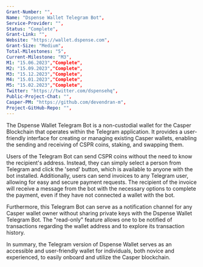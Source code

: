 ```yaml
---
Grant-Number: "",
Name: "Dspense Wallet Telegram Bot",
Service-Provider: "",
Status: "Complete",
Grant-Link: "",
Website: "https://wallet.dspense.com",
Grant-Size: "Medium",
Total-Milestones: "5",
Current-Milestone: "M3",
M1: "15.06.2023","Complete",
M2: "15.09.2023","Complete",
M3: "15.12.2023","Complete",
M4: "15.01.2023","Complete",
M5: "15.02.2023","Complete",
Twitter: "https://twitter.com/dspensehq",
Public-Project-Chat: "",
Casper-PM: "https://github.com/devendran-m",
Project-GitHub-Repo: "",
---
```

<!--lang:en--> 
The Dspense Wallet Telegram Bot is a non-custodial wallet for the Casper Blockchain that operates within the Telegram application. It provides a user-friendly interface for creating or managing existing Casper wallets, enabling the sending and receiving of CSPR coins, staking, and swapping them.

Users of the Telegram Bot can send CSPR coins without the need to know the recipient's address. Instead, they can simply select a person from Telegram and click the 'send' button, which is available to anyone with the bot installed. Additionally, users can send invoices to any Telegram user, allowing for easy and secure payment requests. The recipient of the invoice will receive a message from the bot with the necessary options to complete the payment, even if they have not connected a wallet with the bot.

Furthermore, this Telegram Bot can serve as a notification channel for any Casper wallet owner without sharing private keys with the Dspense Wallet Telegram Bot. The "read-only" feature allows one to be notified of transactions regarding the wallet address and to explore its transaction history.

In summary, the Telegram version of Dspense Wallet serves as an accessible and user-friendly wallet for individuals, both novice and experienced, to easily onboard and utilize the Casper blockchain.
<!--lang:es--] 
Dspense Wallet Telegram Bot es una billetera sin custodia para Casper Blockchain que opera dentro de la aplicación Telegram. Proporciona una interfaz fácil de usar para crear o administrar billeteras Casper existentes, lo que permite enviar y recibir monedas CSPR, apostar e intercambiarlas.

Los usuarios de Telegram Bot pueden enviar monedas CSPR sin necesidad de conocer la dirección del destinatario. En su lugar, simplemente pueden seleccionar a una persona de Telegram y hacer clic en el botón 'enviar', que está disponible para cualquier persona con el bot instalado. Además, los usuarios pueden enviar facturas a cualquier usuario de Telegram, lo que permite solicitudes de pago fáciles y seguras. El destinatario de la factura recibirá un mensaje del bot con las opciones necesarias para completar el pago, incluso si no ha conectado una billetera con el bot.

Además, este Telegram Bot puede servir como un canal de notificación para cualquier propietario de una billetera Casper sin compartir claves privadas con el Dspense Wallet Telegram Bot. La función de "solo lectura" permite recibir notificaciones de transacciones relacionadas con la dirección de la billetera y explorar su historial de transacciones.

En resumen, la versión de Telegram de Dspense Wallet sirve como una billetera accesible y fácil de usar para que las personas, tanto principiantes como experimentadas, puedan incorporar y utilizar fácilmente la cadena de bloques de Casper.
<!--lang:de--] 
Der Dspense Wallet Telegram Bot ist ein nicht verwahrtes Wallet für die Casper Blockchain, das innerhalb der Telegram-Anwendung betrieben wird. Es bietet eine benutzerfreundliche Oberfläche zum Erstellen oder Verwalten vorhandener Casper-Wallets und ermöglicht das Senden und Empfangen von CSPR-Münzen sowie deren Einsatz und Tausch.

Benutzer des Telegram Bot können CSPR-Coins versenden, ohne die Adresse des Empfängers kennen zu müssen. Stattdessen können sie einfach eine Person aus Telegram auswählen und auf die Schaltfläche „Senden“ klicken, die für jeden verfügbar ist, auf dem der Bot installiert ist. Darüber hinaus können Benutzer Rechnungen an jeden Telegram-Benutzer senden und so einfache und sichere Zahlungsanfragen stellen. Der Rechnungsempfänger erhält vom Bot eine Nachricht mit den notwendigen Optionen, um die Zahlung abzuschließen, auch wenn er kein Wallet mit dem Bot verbunden hat.

Darüber hinaus kann dieser Telegram Bot als Benachrichtigungskanal für jeden Casper-Wallet-Besitzer dienen, ohne private Schlüssel mit dem Dspense Wallet Telegram Bot teilen zu müssen. Die „schreibgeschützte“ Funktion ermöglicht es, über Transaktionen bezüglich der Wallet-Adresse benachrichtigt zu werden und deren Transaktionsverlauf zu untersuchen.

Zusammenfassend lässt sich sagen, dass die Telegram-Version von Simple Wallet als zugängliche und benutzerfreundliche Wallet für Einzelpersonen, sowohl Anfänger als auch Erfahrene, dient, um die Casper-Blockchain einfach zu integrieren und zu nutzen.
<!--lang:fr--] 
Le Dspense Wallet Telegram Bot est un portefeuille non dépositaire pour la Blockchain Casper qui fonctionne dans l'application Telegram. Il fournit une interface conviviale pour créer ou gérer des portefeuilles Casper existants, permettant l'envoi et la réception de pièces CSPR, leur jalonnement et leur échange.

Les utilisateurs du Telegram Bot peuvent envoyer des pièces CSPR sans avoir besoin de connaître l'adresse du destinataire. Au lieu de cela, ils peuvent simplement sélectionner une personne dans Telegram et cliquer sur le bouton "envoyer", qui est disponible pour toute personne ayant installé le bot. De plus, les utilisateurs peuvent envoyer des factures à n'importe quel utilisateur de Telegram, permettant des demandes de paiement simples et sécurisées. Le destinataire de la facture recevra un message du bot avec les options nécessaires pour effectuer le paiement, même s'il n'a pas connecté de portefeuille au bot.

De plus, ce Telegram Bot peut servir de canal de notification pour tout propriétaire de portefeuille Casper sans partager de clés privées avec le Dspense Wallet Telegram Bot. La fonction "lecture seule" permet d'être informé des transactions concernant l'adresse du portefeuille et d'explorer son historique de transactions.

En résumé, la version Telegram de Dspense Wallet sert de portefeuille accessible et convivial pour les individus, novices et expérimentés, pour facilement intégrer et utiliser la blockchain Casper.
<!--lang:pl--] 
Dspense Wallet Telegram Bot to nieizolacyjny portfel dla Casper Blockchain, który działa w aplikacji Telegram. Zapewnia przyjazny dla użytkownika interfejs do tworzenia lub zarządzania istniejącymi portfelami Casper, umożliwiając wysyłanie i odbieranie monet CSPR, obstawianie i wymianę.

Użytkownicy Telegram Bota mogą wysyłać monety CSPR bez konieczności znajomości adresu odbiorcy. Zamiast tego mogą po prostu wybrać osobę z Telegramu i kliknąć przycisk „wyślij”, który jest dostępny dla każdego, kto ma zainstalowanego bota. Ponadto użytkownicy mogą wysyłać faktury do dowolnego użytkownika Telegrama, co pozwala na łatwe i bezpieczne żądania płatności. Odbiorca faktury otrzyma wiadomość od bota z niezbędnymi opcjami do zrealizowania płatności, nawet jeśli nie połączył portfela z botem.

Co więcej, ten Telegram Bot może służyć jako kanał powiadomień dla każdego właściciela portfela Casper bez udostępniania prywatnych kluczy prostemu Wallet Telegram Bot. Funkcja „tylko do odczytu” umożliwia otrzymywanie powiadomień o transakcjach dotyczących adresu portfela oraz przeglądanie jego historii transakcji.

Podsumowując, Dspense Wallet w wersji Telegram służy jako dostępny i przyjazny dla użytkownika portfel dla osób, zarówno początkujących, jak i doświadczonych, do łatwego dołączania i korzystania z łańcucha bloków Casper.
<!--lang:uk--] 
Telegram Bot Dspense Wallet — це гаманець без опіки для Casper Blockchain, який працює в додатку Telegram. Він надає зручний інтерфейс для створення та керування наявними гаманцями Casper, що дозволяє надсилати та отримувати монети CSPR, робити ставки та обмінювати їх.

Користувачі Telegram Bot можуть надсилати монети CSPR без необхідності знати адресу одержувача. Замість цього вони можуть просто вибрати людину з Telegram і натиснути кнопку «Надіслати», яка доступна для всіх, у кого встановлений бот. Крім того, користувачі можуть надсилати рахунки будь-якому користувачеві Telegram, що дозволяє легко та безпечно надсилати запити на оплату. Одержувач рахунку отримає повідомлення від бота з необхідними параметрами для завершення платежу, навіть якщо він не підключив гаманець до бота.

Крім того, цей Telegram Bot може служити каналом сповіщень для будь-якого власника гаманця Casper, не передаючи особисті ключі Telegram Botu Dspense Wallet. Функція «тільки для читання» дозволяє отримувати сповіщення про транзакції щодо адреси гаманця та досліджувати історію його транзакцій.

Підсумовуючи, версія Telegram Dspense Wallet є доступним і зручним гаманцем для людей, як новачків, так і досвідчених, щоб легко підключатися та використовувати блокчейн Casper.
[!--lang:*-->  
